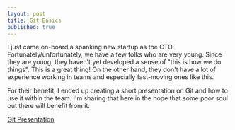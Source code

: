 ```yaml
---
layout: post
title: Git Basics
published: true
---
```


I just came on-board a spanking new startup as the CTO.
Fortunately/unfortunately, we have a few folks who are very young. Since they are young,
they haven't yet developed a sense of "this is how we do things". This is a great thing!
On the other hand, they don't have a lot of experience working in teams and especially
fast-moving ones like this.

For their benefit, I ended up creating a short presentation on Git and how to use
it within the team. I'm sharing that here in the hope that some poor soul out there
will benefit from it.

[Git Presentation](../git-deck.html)
